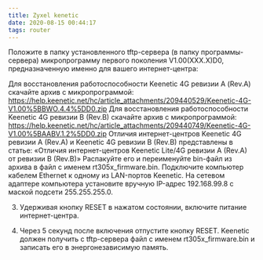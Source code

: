 ```yaml
---
title: Zyxel kenetic
date: 2020-08-15 00:44:17
tags: router
---
```

Положите в папку установленного tftp-сервера 
(в папку программы-сервера) 
микропрограмму первого поколения V1.00(XXX.X)D0,
предназначенную именно для вашего интернет-центра:


Для восстановления работоспособности Keenetic 4G ревизии А (Rev.A) скачайте архив с микропрограммой: https://help.keenetic.net/hc/article_attachments/209440529/Keenetic-4G-V1.00%5BBWO.4.4%5DD0.zip
Для восстановления работоспособности Keenetic 4G ревизии B (Rev.B) скачайте архив с микропрограммой: https://help.keenetic.net/hc/article_attachments/209440749/Keenetic-4G-V1.00%5BAABV.1.2%5DD0.zip
Отличия интернет-центров Keenetic 4G ревизии A (Rev.A) и Keenetic 4G ревизии B (Rev.B) представлены в статье: «Отличия интернет-центров Keenetic Lite/4G ревизии A (Rev.A) от ревизии B (Rev.B)»
Распакуйте его и переименуйте bin-файл из архива в файл с именем rt305x_firmware.bin.
Подключите компьютер кабелем Ethernet к одному из LAN-портов Keenetic. На сетевом адаптере компьютера установите вручную IP-адрес 192.168.99.8 с маской подсети 255.255.255.0.

3. Удерживая кнопку RESET в нажатом состоянии, включите питание интернет-центра.

4. Через 5 секунд после включения отпустите кнопку RESET. Keenetic должен получить с tftp-сервера файл с именем rt305x_firmware.bin и записать его в энергонезависимую память.
